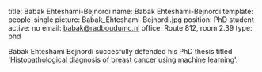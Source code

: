 title: Babak Ehteshami-Bejnordi
name: Babak Ehteshami-Bejnordi
template: people-single
picture: Babak_Ehteshami-Bejnordi.jpg
position: PhD student
active: no
email: babak@radboudumc.nl
office: Route 812, room 2.39
type: phd

Babak Ehteshami Bejnordi succesfully defended his PhD thesis titled ['Histopathological diagnosis of breast cancer using machine learning'](https://www.computationalpathologygroup.eu/members/babak-ehteshami-bejnordi/).
